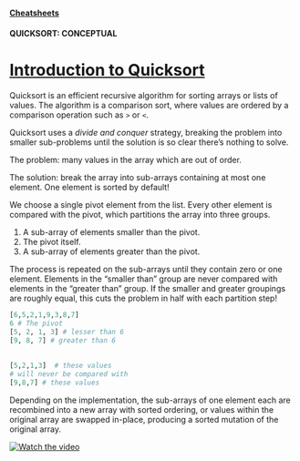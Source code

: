 #### [Cheatsheets](https://www.codecademy.com/learn/sorting-algorithms/modules/cs-quicksort/cheatsheet)

#### QUICKSORT: CONCEPTUAL

# [Introduction to Quicksort](https://www.codecademy.com/courses/sorting-algorithms/lessons/quicksort-conceptual/exercises/quicksort-conceptual-intro)

Quicksort is an efficient recursive algorithm for sorting arrays or lists of values. 
The algorithm is a comparison sort, where values are ordered by a comparison operation such as `>` or `<`.

Quicksort uses a *divide and conquer* strategy, breaking the problem into smaller sub-problems until the solution is so clear there’s nothing to solve.

The problem: many values in the array which are out of order.

The solution: break the array into sub-arrays containing at most one element. 
One element is sorted by default!

We choose a single pivot element from the list. 
Every other element is compared with the pivot, which partitions the array into three groups.
1. A sub-array of elements smaller than the pivot.
2. The pivot itself.
3. A sub-array of elements greater than the pivot.

The process is repeated on the sub-arrays until they contain zero or one element. 
Elements in the “smaller than” group are never compared with elements in the “greater than” group. 
If the smaller and greater groupings are roughly equal, this cuts the problem in half with each partition step!
```python
[6,5,2,1,9,3,8,7]
6 # The pivot
[5, 2, 1, 3] # lesser than 6
[9, 8, 7] # greater than 6
 
 
[5,2,1,3]  # these values
# will never be compared with 
[9,8,7] # these values
```
Depending on the implementation, the sub-arrays of one element each are recombined into a new array with sorted ordering, 
or values within the original array are swapped in-place, producing a sorted mutation of the original array.

[![Watch the video](https://img.youtube.com/vi/-oXfZUyA7Po/0.jpg)](https://youtu.be/-oXfZUyA7Po)


















